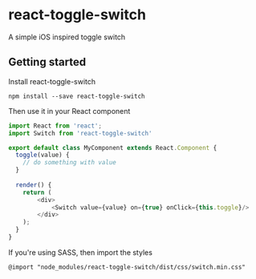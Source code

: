 # react-toggle-switch
A simple iOS inspired toggle switch

## Getting started

Install react-toggle-switch

```
npm install --save react-toggle-switch
```

Then use it in your React component

```javascript
import React from 'react';
import Switch from 'react-toggle-switch'

export default class MyComponent extends React.Component {
  toggle(value) {
    // do something with value
  }
  
  render() {
    return (
        <div>
            <Switch value={value} on={true} onClick={this.toggle}/>
        </div>
    );
  }
}
```

If you're using SASS, then import the styles

```
@import "node_modules/react-toggle-switch/dist/css/switch.min.css"
```